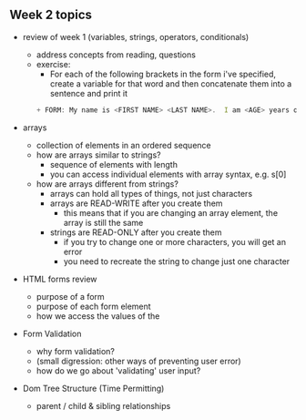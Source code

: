 ## Week 2 topics
+ review of week 1 (variables, strings, operators, conditionals)
  + address concepts from reading, questions
  + exercise: 
    + For each of the following brackets in the form i've specified, create a variable for that word and then concatenate them into a sentence and print it
    ```javascript
    + FORM: My name is <FIRST NAME> <LAST NAME>.  I am <AGE> years old.  My favorite thing to do is <FAVORITE THING>.

    ```

+ arrays
  + collection of elements in an ordered sequence
  + how are arrays similar to strings?
    + sequence of elements with length
    + you can access individual elements with array syntax, e.g. s[0]
  + how are arrays different from strings?
    + arrays can hold all types of things, not just characters 
    + arrays are READ-WRITE after you create them
      + this means that if you are changing an array element, the array is still the same
    + strings are READ-ONLY after you create them
      + if you try to change one or more characters, you will get an error
      + you need to recreate the string to change just one character
  
+ HTML forms review
  + purpose of a form
  + purpose of each form element
  + how we access the values of the 
+ Form Validation
  + why form validation?
  + (small digression: other ways of preventing user error)
  + how do we go about 'validating' user input?
  
+ Dom Tree Structure (Time Permitting)
  + parent / child & sibling relationships
